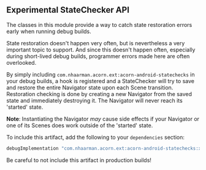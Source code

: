 ## Experimental StateChecker API

The classes in this module provide a way to catch state restoration 
errors early when running debug builds.

State restoration doesn't happen very often, but is nevertheless a very
important topic to support.
And since this doesn't happen often, especially during short-lived debug
builds, programmer errors made here are often overlooked.

By simply including `com.nhaarman.acorn.ext:acorn-android-statechecks` 
in your debug builds, a hook is registered and a StateChecker will try 
to save and restore the entire Navigator state upon each Scene 
transition.
Restoration checking is done by creating a new Navigator from the saved
state and immediately destroying it.
The Navigator will never reach its 'started' state.

**Note**: Instantiating the Navigator _may_ cause side effects if your
Navigator or one of its Scenes does work outside of the 'started' state.

To include this artifact, add the following to your `dependencies` 
section:

```groovy
debugImplementation "com.nhaarman.acorn.ext:acorn-android-statechecks:x.x.x"
```

Be careful to not include this artifact in production builds!

